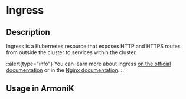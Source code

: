 # Ingress

## Description

Ingress is a Kubernetes resource that exposes HTTP and HTTPS routes from outside the cluster to services within the cluster.

::alert{type="info"}
You can learn more about Ingress [on the official documentation](https://kubernetes.io/docs/concepts/services-networking/ingress/) or in the [Nginx documentation](https://docs.nginx.com/nginx-ingress-controller/).
::

## Usage in ArmoniK
